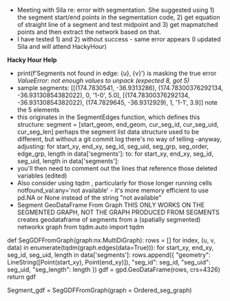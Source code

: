 - Meeting with Sila re: error with segmentation. She suggested using 1) the segment start/end points in the segmentation code, 2) get equation of straight line of a segment and test midpoint and 3) get mapmatched points and then extract the network based on that.
- I have tested 1) and 2) without success - same error appears (I updated Sila and will attend HackyHour)

**Hacky Hour Help**
-  print(f'Segments not found in edge: {u}, {v}') is masking the true error *ValueError: not enough values to unpack (expected 8, got 5)*
-  sample segments:
[[(174.7830541, -36.9313286), (174.78300376292134, -36.93130854382022), 0, '1-0', 5.0], [(174.78300376292134, -36.93130854382022), (174.7829645, -36.9312929), 1, '1-1', 3.9]] note the 5 elements
- this originates in the SegmentEdges function, which defines this structure:
segment = [start_geom, end_geom, cur_seg_id, cur_seg_uid, cur_seg_len] perhaps the segment list data structure used to be different, but without a git commit log there's no way of telling
-anyway, adjusting: for start_xy, end_xy, seg_id, seg_uid, seg_grp, seg_order, edge_grp, length in data['segments']: to: for start_xy, end_xy, seg_id, seg_uid, length in data['segments']:
- you'll then need to comment out the lines that reference those deleted variables (edited)
- Also consider using tqdm , particularly for those longer running cells notfound_val:any='not available' - it's more memory efficient to use pd.NA or None instead of the string "not available"
-  Segment GeoDataFrame From Graph
 THIS ONLY WORKS ON THE SEGMENTED GRAPH, NOT THE GRAPH PRODUCED FROM SEGMENTS creates geodataframe of segments from a (spatially segmented) networkx graph
from tqdm.auto import tqdm

def SegGDFFromGraph(graph:nx.MultiDiGraph):
    rows = []
    for index, (u, v, data) in enumerate(tqdm(graph.edges(data=True))):
        for start_xy, end_xy, seg_id, seg_uid, length in data['segments']:
            rows.append({
                "geometry": LineString([Point(start_xy), Point(end_xy)]),
                "seg_id": seg_id,
                "seg_uid": seg_uid,
                "seg_length": length
            })
    gdf = gpd.GeoDataFrame(rows, crs=4326)
    return gdf

Segment_gdf = SegGDFFromGraph(graph = Ordered_seg_graph)
